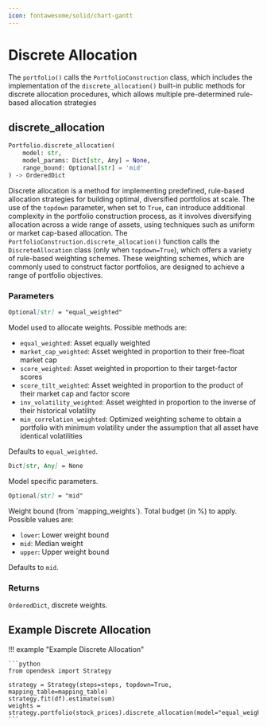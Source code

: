 ```yaml
---
icon: fontawesome/solid/chart-gantt
---
```


# Discrete Allocation

The `portfolio()` calls the `PortfolioConstruction` class, which includes the implementation of the `discrete_allocation()` built-in public methods for discrete allocation procedures, which allows multiple pre-determined rule-based allocation strategies

## discrete_allocation

```python
Portfolio.discrete_allocation(
    model: str,
    model_params: Dict[str, Any] = None,
    range_bound: Optional[str] = 'mid'
) ‑> OrderedDict
```

Discrete allocation is a method for implementing predefined, rule-based allocation strategies for building optimal, diversified portfolios at scale. The use of the `topdown` parameter, when set to `True`, can introduce additional complexity in the portfolio construction process, as it involves diversifying allocation across a wide range of assets, using techniques such as uniform or market cap-based allocation. The `PortfolioConstruction.discrete_allocation()` function calls the `DiscreteAllocation` class (only when `topdown=True`), which offers a variety of rule-based weighting schemes. These weighting schemes, which are commonly used to construct factor portfolios, are designed to achieve a range of portfolio objectives.

### Parameters

``` markdown title="model"
Optional[str] = "equal_weighted"
```
<div class="result" markdown>
Model used to allocate weights. Possible methods are:

* `equal_weighted`: Asset equally weighted
* `market_cap_weighted`: Asset weighted in proportion to their free-float market cap
* `score_weighted`: Asset weighted in proportion to their target-factor scores
* `score_tilt_weighted`: Asset weighted in proportion to the product of their market cap and factor score
* `inv_volatility_weighted`: Asset weighted in proportion to the inverse of their historical volatility
* `min_correlation_weighted`: Optimized weighting scheme to obtain a portfolio with minimum volatility under the assumption that all asset have identical volatilities

Defaults to `equal_weighted`.
</div>

``` markdown title="model_params"
Dict[str, Any] = None
```
<div class="result" markdown>
Model specific parameters.
</div>

``` markdown title="range_bound"
Optional[str] = "mid"
```
<div class="result" markdown>
Weight bound (from `mapping_weights`). Total budget (in %) to apply. Possible values are:

* `lower`: Lower weight bound
* `mid`: Median weight
* `upper`: Upper weight bound

Defaults to `mid`.
</div>

### Returns

`OrderedDict`, discrete weights.

## Example Discrete Allocation
!!! example "Example Discrete Allocation"

    ```python
    from opendesk import Strategy

    strategy = Strategy(steps=steps, topdown=True, mapping_table=mapping_table)
    strategy.fit(df).estimate(sum)
    weights = strategy.portfolio(stock_prices).discrete_allocation(model="equal_weighted")
    ```


